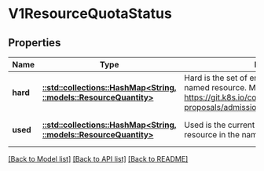 # V1ResourceQuotaStatus

## Properties
Name | Type | Description | Notes
------------ | ------------- | ------------- | -------------
**hard** | [**::std::collections::HashMap<String, ::models::ResourceQuantity>**](io.k8s.apimachinery.pkg.api.resource.Quantity.md) | Hard is the set of enforced hard limits for each named resource. More info: https://git.k8s.io/community/contributors/design-proposals/admission_control_resource_quota.md | [optional] [default to null]
**used** | [**::std::collections::HashMap<String, ::models::ResourceQuantity>**](io.k8s.apimachinery.pkg.api.resource.Quantity.md) | Used is the current observed total usage of the resource in the namespace. | [optional] [default to null]

[[Back to Model list]](../README.md#documentation-for-models) [[Back to API list]](../README.md#documentation-for-api-endpoints) [[Back to README]](../README.md)



